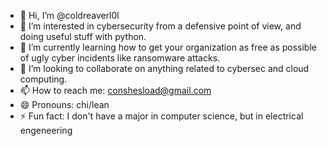 - 👋 Hi, I’m @coldreaverl0l
- 👀 I’m interested in cybersecurity from a defensive point of view, and doing useful stuff with python.
- 🌱 I’m currently learning how to get your organization as free as possible of ugly cyber incidents like ransomware attacks. 
- 💞️ I’m looking to collaborate on anything related to cybersec and cloud computing. 
- 📫 How to reach me: conshesload@gmail.com
- 😄 Pronouns: chi/lean 
- ⚡ Fun fact: I don't have a major in computer science, but in electrical engeneering 

<!---
coldreaverl0l/coldreaverl0l is a ✨ special ✨ repository because its `README.md` (this file) appears on your GitHub profile.
You can click the Preview link to take a look at your changes.
--->
